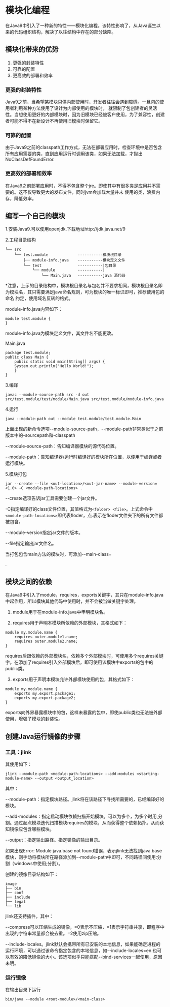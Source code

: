 # 模块化编程
在Java9中引入了一种新的特性——模块化编程。该特性影响了，从Java诞生以来的代码组织结构，解决了以往结构中存在的部分缺陷。

## 模块化带来的优势
1. 更强的封装特性
1. 可靠的配置
1. 更高效的部署和效率

### 更强的封装特性
Java9之前，当希望某模块只供内部使用时，开发者往往会遇到障碍。一旦包的使用者利用某种方法使用了设计为内部使用的模块时，
就限制了包创建者的灵活性。当想使用更好的内部模块时，因为旧模块已经被客户使用，为了兼容性，创建者可能不得不在新设计不再使用旧模块时保留它。

### 可靠的配置
由于Java9之前的classpath工作方式，无法在部署应用时，检查环境中是否包含所有应用需要的类，直到应用运行时调用该类，如果无法加载，才抛出
NoClassDefFoundError.

### 更高效的部署和效率
在Java9之前部署应用时，不得不包含整个jre。即使其中有很多类是应用并不需要的。这不仅导致更大的发布文件，同时jvm会加载大量并未
使用的类，浪费内存，降低效率。

## 编写一个自己的模块
1.安装Java9.可以使用openjdk.下载地址http://jdk.java.net/9

2.工程目录结构
```
└── src
    └── test.module             -----------模块根目录
        ├── module-info.java    -----------模块定义文件
        └── test                -----------|包目录
            └── module          -----------|
                └── Main.java   -----------java 源代码
```
*注意，上示的目录结构中，模块根目录名与包名并不要求相同，模块根目录名即为模块名，其只需要满足java命名规则，可为模块的唯一标识即可，推荐使用包的命名
约定，使用域名反转的格式。

module-info.java内容如下：
``` 
module test.module {
}
```
module-info.java为模块定义文件，其文件名不能更改。

Main.java
```
package test.module;
public class Main {
    public static void main(String[] args) {
	System.out.println("Hello World!");
    }
}
```

3.编译
```
javac --module-source-path src -d out src/test.module/test/module/Main.java src/test.module/module-info.java
```

4.运行
```
java --module-path out --module test.module/test.module.Main
```
上面出现的新命令选项--module-source-path，--module-path非常类似于之前版本中的-sourcepath和-classpath

--module-source-path：告知编译器模块的源代码位置。

--module-path：告知编译器/运行时编译好的模块所在位置，以便用于编译或者运行模块。

5.模块打包
```
jar --create --file <out-location>/<out-jar-name> --module-version=<1.0> -C <module-path-locations> .
```
--create选项告诉jar工具需要创建一个jar文件。

-C指定编译好的class文件位置，其值格式为```<folder> <file>```。上式命令中```<module-path-locations>```即代表floder，点.表示在floder文件夹下的所有文件都被包含。
	
--module-version指定jar文件的版本。

--file指定输出jar文件名。

当打包包含main方法的模块时，可添加--main-class=<main class>.

## 模块之间的依赖
在Java9中引入了module，requires，exports关键字，其只在module-info.java中起作用，所以模块其他代码中使用时，并不会被当做关键字处理。
1. module用于在module-info.java中申明模块名。

2. requires用于声明本模块所依赖的外部模块，其格式如下：
```
module my.module.name {
    requires outer.module1.name;
    requires outer.module2.name;
}
```
requires后跟依赖的外部模块名，依赖多个外部模块时，可使用多个requires关键字。在添加了requires引入外部模块后，即可使用该模块中exports的包中的public类。

3. exports用于声明本模块允许外部模块使用的包，其格式如下：
```
module my.module.name {
    exports my.export.package1;
    exports my.export.package2;
}
```
exports向外界暴露模块中的包，这样未暴露的包中，即使public类也无法被外部使用，增强了模块的封装性。

## 创建Java运行镜像的步骤
### 工具：jlink
其使用如下：
```
jlink --module-path <module-path-locations> --add-modules <starting-module-name> --output <output_location>
```
其中：

--module-path：指定模块路径。jlink将在该路径下寻找所需要的，已经编译好的模块。

--add-modules：指定启动模块依赖扫描开始模块。可以为多个，为多个时用,分割。通过起点模块迭代扫描模块requires的模块，从而获得整个依赖拓扑。从而获知镜像应包含哪些模块。

--output：指定输出路径。指定镜像的输出目录。

如果出现Error: Module java.base not found错误，表示jlink无法找到java.base模块，则手动将模块所在路径添加到--module-path中即可，不同路径间使用:分割（windows中使用;分割）。

创建的镜像目录结构如下：
```
image
├── bin
├── conf
├── include
├── legal
└── lib
```

jlink还支持插件，其中：

--compress可以压缩生成的镜像，=0表示不压缩，=1表示字符串共享，即程序中出现的字符串常量都会被去重。=2使用zip压缩。

--include-locales。jlink默认会携带所有已安装的本地信息，如果能确定进程的运行环境，可以通过该命令指定包含的本地信息，如--include-locales=en.也可以有效的降低镜像的大小。该选项似乎只能搭配--bind-services一起使用，原因未明。

### 运行镜像
在输出目录下运行
```
bin/java --module <root-module>/<main-class>
```

